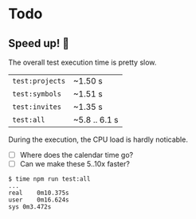 # Todo

## Speed up! 🚀

The overall test execution time is pretty slow.

|||
|---|---|
|`test:projects`|~1.50 s|
|`test:symbols`|~1.51 s|
|`test:invites`|~1.35 s|
|`test:all`|~5.8 .. 6.1 s|

During the execution, the CPU load is hardly noticable.

- [ ] Where does the calendar time go?
- [ ] Can we make these 5..10x faster?

```
$ time npm run test:all
...
real	0m10.375s
user	0m16.624s
sys	0m3.472s
```
